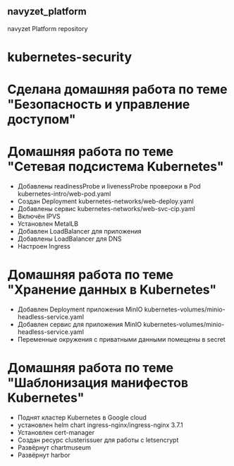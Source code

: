 ## navyzet_platform
navyzet Platform repository

# kubernetes-security

# Сделана домашняя работа по теме "Безопасность и управление доступом"

# Домашняя работа по теме "Сетевая подсистема Kubernetes"
- Добавлены readinessProbe и livenessProbe провероки в Pod kubernetes-intro/web-pod.yaml
- Создан Deployment kubernetes-networks/web-deploy.yaml
- Добавлены сервис kubernetes-networks/web-svc-cip.yaml
- Включён IPVS
- Установлен MetalLB
- Добавлен LoadBalancer для приложения
- Добавлены LoadBalancer для DNS
- Настроен Ingress

# Домашняя работа по теме "Хранение данных в Kubernetes"
- Добавлен Deployment приложения MinIO kubernetes-volumes/minio-headless-service.yaml
- Добавлен сервис для приложения MinIO kubernetes-volumes/minio-headless-service.yaml
- Переменные окружения с приватными данными помещены в secret

# Домашняя работа по теме "Шаблонизация манифестов Kubernetes"
- Поднят кластер Kubernetes в Google cloud
- установлен helm chart ingress-nginx/ingress-nginx 3.7.1
- Установлен cert-manager
- Создан ресурс clusterissuer для работы с letsencrypt
- Развёрнут chartmuseum
- Развёрнут harbor
